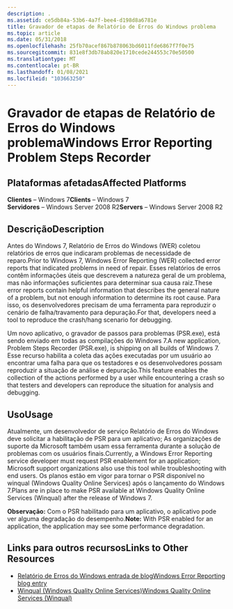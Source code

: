 ```yaml
---
description: .
ms.assetid: ce5db84a-53b6-4a7f-bee4-d198d8a6781e
title: Gravador de etapas de Relatório de Erros do Windows problema
ms.topic: article
ms.date: 05/31/2018
ms.openlocfilehash: 25fb70acef867b878063bd6011fde6867f7f0e75
ms.sourcegitcommit: 831e8f3db78ab820e1710cede244553c70e50500
ms.translationtype: MT
ms.contentlocale: pt-BR
ms.lasthandoff: 01/08/2021
ms.locfileid: "103663250"
---
```

# <a name="windows-error-reporting-problem-steps-recorder"></a><span data-ttu-id="443c4-103">Gravador de etapas de Relatório de Erros do Windows problema</span><span class="sxs-lookup"><span data-stu-id="443c4-103">Windows Error Reporting Problem Steps Recorder</span></span>

## <a name="affected-platforms"></a><span data-ttu-id="443c4-104">Plataformas afetadas</span><span class="sxs-lookup"><span data-stu-id="443c4-104">Affected Platforms</span></span>

<span data-ttu-id="443c4-105">**Clientes** – Windows 7</span><span class="sxs-lookup"><span data-stu-id="443c4-105">**Clients** – Windows 7</span></span>  
<span data-ttu-id="443c4-106">**Servidores** – Windows Server 2008 R2</span><span class="sxs-lookup"><span data-stu-id="443c4-106">**Servers** – Windows Server 2008 R2</span></span>  


## <a name="description"></a><span data-ttu-id="443c4-107">Descrição</span><span class="sxs-lookup"><span data-stu-id="443c4-107">Description</span></span>

<span data-ttu-id="443c4-108">Antes do Windows 7, Relatório de Erros do Windows (WER) coletou relatórios de erros que indicaram problemas de necessidade de reparo.</span><span class="sxs-lookup"><span data-stu-id="443c4-108">Prior to Windows 7, Windows Error Reporting (WER) collected error reports that indicated problems in need of repair.</span></span> <span data-ttu-id="443c4-109">Esses relatórios de erros contêm informações úteis que descrevem a natureza geral de um problema, mas não informações suficientes para determinar sua causa raiz.</span><span class="sxs-lookup"><span data-stu-id="443c4-109">These error reports contain helpful information that describes the general nature of a problem, but not enough information to determine its root cause.</span></span> <span data-ttu-id="443c4-110">Para isso, os desenvolvedores precisam de uma ferramenta para reproduzir o cenário de falha/travamento para depuração.</span><span class="sxs-lookup"><span data-stu-id="443c4-110">For that, developers need a tool to reproduce the crash/hang scenario for debugging.</span></span>

<span data-ttu-id="443c4-111">Um novo aplicativo, o gravador de passos para problemas (PSR.exe), está sendo enviado em todas as compilações do Windows 7.</span><span class="sxs-lookup"><span data-stu-id="443c4-111">A new application, Problem Steps Recorder (PSR.exe), is shipping on all builds of Windows 7.</span></span> <span data-ttu-id="443c4-112">Esse recurso habilita a coleta das ações executadas por um usuário ao encontrar uma falha para que os testadores e os desenvolvedores possam reproduzir a situação de análise e depuração.</span><span class="sxs-lookup"><span data-stu-id="443c4-112">This feature enables the collection of the actions performed by a user while encountering a crash so that testers and developers can reproduce the situation for analysis and debugging.</span></span>

## <a name="usage"></a><span data-ttu-id="443c4-113">Uso</span><span class="sxs-lookup"><span data-stu-id="443c4-113">Usage</span></span>

<span data-ttu-id="443c4-114">Atualmente, um desenvolvedor de serviço Relatório de Erros do Windows deve solicitar a habilitação de PSR para um aplicativo; As organizações de suporte da Microsoft também usam essa ferramenta durante a solução de problemas com os usuários finais.</span><span class="sxs-lookup"><span data-stu-id="443c4-114">Currently, a Windows Error Reporting service developer must request PSR enablement for an application; Microsoft support organizations also use this tool while troubleshooting with end users.</span></span> <span data-ttu-id="443c4-115">Os planos estão em vigor para tornar o PSR disponível no winqual (Windows Quality Online Services) após o lançamento do Windows 7.</span><span class="sxs-lookup"><span data-stu-id="443c4-115">Plans are in place to make PSR available at Windows Quality Online Services (Winqual) after the release of Windows 7.</span></span>

<span data-ttu-id="443c4-116">**Observação:** Com o PSR habilitado para um aplicativo, o aplicativo pode ver alguma degradação do desempenho.</span><span class="sxs-lookup"><span data-stu-id="443c4-116">**Note:** With PSR enabled for an application, the application may see some performance degradation.</span></span>

## <a name="links-to-other-resources"></a><span data-ttu-id="443c4-117">Links para outros recursos</span><span class="sxs-lookup"><span data-stu-id="443c4-117">Links to Other Resources</span></span>

-   [<span data-ttu-id="443c4-118">Relatório de Erros do Windows entrada de blog</span><span class="sxs-lookup"><span data-stu-id="443c4-118">Windows Error Reporting blog entry</span></span>](/archive/blogs/wer/)
-   [<span data-ttu-id="443c4-119">Winqual (Windows Quality Online Services)</span><span class="sxs-lookup"><span data-stu-id="443c4-119">Windows Quality Online Services (Winqual)</span></span>](https://winqual.microsoft.com)

 

 
